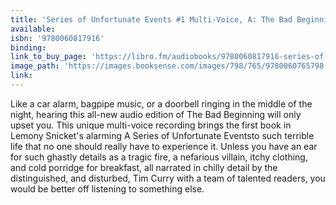 ```yaml
---
title: 'Series of Unfortunate Events #1 Multi-Voice, A: The Bad Beginning (AUDIO)'
available:
isbn: '9780060817916'
binding:
link_to_buy_page: 'https://libro.fm/audiobooks/9780060817916-series-of-unfortunate-events-1-multi-voice-a-the-bad-beginning-abridged'
image_path: 'https://images.booksense.com/images/798/765/9780060765798.jpg'
link:
---
```



Like a car alarm, bagpipe music, or a doorbell ringing in the middle of the night, hearing this all-new audio edition of The Bad Beginning will only upset you. This unique multi-voice recording brings the first book in Lemony Snicket's alarming A Series of Unfortunate Eventsto such terrible life that no one should really have to experience it. Unless you have an ear for such ghastly details as a tragic fire, a nefarious villain, itchy clothing, and cold porridge for breakfast, all narrated in chilly detail by the distinguished, and disturbed, Tim Curry with a team of talented readers, you would be better off listening to something else.